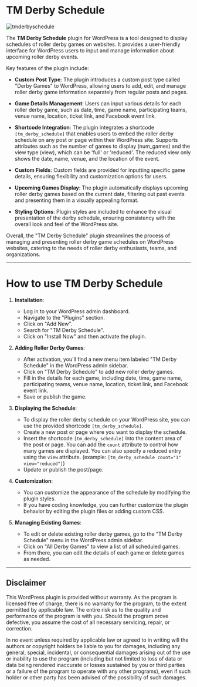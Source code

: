 # TM Derby Schedule

![tmderbyschedule](https://github.com/heliogoodbye/TM-Derby-Schedule/assets/105381685/119f1c71-a0fe-4fee-8d72-e7389f9ccb88)

The **TM Derby Schedule** plugin for WordPress is a tool designed to display schedules of roller derby games on websites. It provides a user-friendly interface for WordPress users to input and manage information about upcoming roller derby events.

Key features of the plugin include:

- **Custom Post Type**: The plugin introduces a custom post type called "Derby Games" to WordPress, allowing users to add, edit, and manage roller derby game information separately from regular posts and pages.

- **Game Details Management**: Users can input various details for each roller derby game, such as date, time, game name, participating teams, venue name, location, ticket link, and Facebook event link.

- **Shortcode Integration**: The plugin integrates a shortcode `[tm_derby_schedule]` that enables users to embed the roller derby schedule on any post or page within their WordPress site. Supports attributes such as the number of games to display (num_games) and the view type (view), which can be 'full' or 'reduced'. The reduced view only shows the date, name, venue, and the location of the event.

- **Custom Fields**: Custom fields are provided for inputting specific game details, ensuring flexibility and customization options for users.

- **Upcoming Games Display**: The plugin automatically displays upcoming roller derby games based on the current date, filtering out past events and presenting them in a visually appealing format.

- **Styling Options**: Plugin styles are included to enhance the visual presentation of the derby schedule, ensuring consistency with the overall look and feel of the WordPress site.

Overall, the "TM Derby Schedule" plugin streamlines the process of managing and presenting roller derby game schedules on WordPress websites, catering to the needs of roller derby enthusiasts, teams, and organizations.

---

# How to use TM Derby Schedule

1. **Installation**:
   - Log in to your WordPress admin dashboard.
   - Navigate to the "Plugins" section.
   - Click on "Add New".
   - Search for "TM Derby Schedule".
   - Click on "Install Now" and then activate the plugin.

2. **Adding Roller Derby Games**:
   - After activation, you'll find a new menu item labeled "TM Derby Schedule" in the WordPress admin sidebar.
   - Click on "TM Derby Schedule" to add new roller derby games.
   - Fill in the details for each game, including date, time, game name, participating teams, venue name, location, ticket link, and Facebook event link.
   - Save or publish the game.

3. **Displaying the Schedule**:
   - To display the roller derby schedule on your WordPress site, you can use the provided shortcode `[tm_derby_schedule]`.
   - Create a new post or page where you want to display the schedule.
   - Insert the shortcode `[tm_derby_schedule]` into the content area of the post or page. You can add the `count` attribute to control how many games are displayed. You can also specify a reduced entry using the `view` attribute. (example: `[tm_derby_schedule count="1" view="reduced"]`)
   - Update or publish the post/page.

4. **Customization**:
   - You can customize the appearance of the schedule by modifying the plugin styles.
   - If you have coding knowledge, you can further customize the plugin behavior by editing the plugin files or adding custom CSS.

5. **Managing Existing Games**:
   - To edit or delete existing roller derby games, go to the "TM Derby Schedule" menu in the WordPress admin sidebar.
   - Click on "All Derby Games" to view a list of all scheduled games.
   - From there, you can edit the details of each game or delete games as needed.
  
---

## Disclaimer

This WordPress plugin is provided without warranty. As the program is licensed free of charge, there is no warranty for the program, to the extent permitted by applicable law. The entire risk as to the quality and performance of the program is with you. Should the program prove defective, you assume the cost of all necessary servicing, repair, or correction.

In no event unless required by applicable law or agreed to in writing will the authors or copyright holders be liable to you for damages, including any general, special, incidental, or consequential damages arising out of the use or inability to use the program (including but not limited to loss of data or data being rendered inaccurate or losses sustained by you or third parties or a failure of the program to operate with any other programs), even if such holder or other party has been advised of the possibility of such damages.

